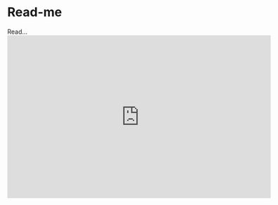 # Read-me
Read... <iframe width="600" height="371" seamless frameborder="0" scrolling="no" src="https://docs.google.com/spreadsheets/d/e/2PACX-1vR-w49kMi_fnu2ezElDUHJ4cWy5gUwAi3kphQi9syQzfHiJHrBh92RyOiXFytFCwkemiwhJHfoP23X_/pubchart?oid=2113531922&amp;format=interactive"></iframe>
